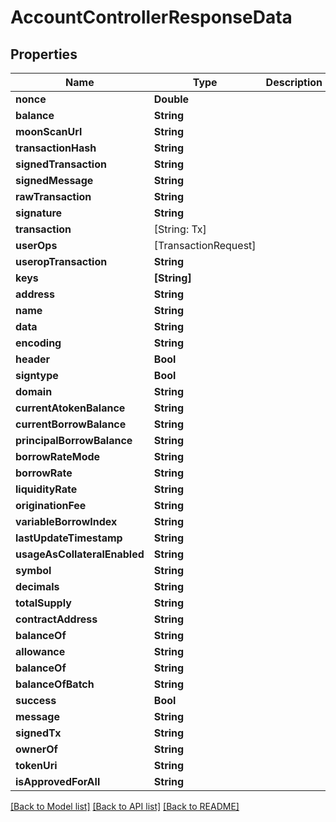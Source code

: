 # AccountControllerResponseData

## Properties
Name | Type | Description | Notes
------------ | ------------- | ------------- | -------------
**nonce** | **Double** |  | 
**balance** | **String** |  | 
**moonScanUrl** | **String** |  | [optional] 
**transactionHash** | **String** |  | 
**signedTransaction** | **String** |  | 
**signedMessage** | **String** |  | [optional] 
**rawTransaction** | **String** |  | [optional] 
**signature** | **String** |  | [optional] 
**transaction** | [String: Tx] |  | [optional] 
**userOps** | [TransactionRequest] |  | [optional] 
**useropTransaction** | **String** |  | [optional] 
**keys** | **[String]** |  | [optional] 
**address** | **String** |  | 
**name** | **String** |  | [optional] 
**data** | **String** |  | 
**encoding** | **String** |  | [optional] 
**header** | **Bool** |  | [optional] 
**signtype** | **Bool** |  | [optional] 
**domain** | **String** |  | 
**currentAtokenBalance** | **String** |  | 
**currentBorrowBalance** | **String** |  | 
**principalBorrowBalance** | **String** |  | 
**borrowRateMode** | **String** |  | 
**borrowRate** | **String** |  | 
**liquidityRate** | **String** |  | 
**originationFee** | **String** |  | 
**variableBorrowIndex** | **String** |  | 
**lastUpdateTimestamp** | **String** |  | 
**usageAsCollateralEnabled** | **String** |  | 
**symbol** | **String** |  | [optional] 
**decimals** | **String** |  | [optional] 
**totalSupply** | **String** |  | [optional] 
**contractAddress** | **String** |  | [optional] 
**balanceOf** | **String** |  | [optional] 
**allowance** | **String** |  | [optional] 
**balanceOf** | **String** |  | [optional] 
**balanceOfBatch** | **String** |  | [optional] 
**success** | **Bool** |  | 
**message** | **String** |  | 
**signedTx** | **String** |  | [optional] 
**ownerOf** | **String** |  | [optional] 
**tokenUri** | **String** |  | [optional] 
**isApprovedForAll** | **String** |  | [optional] 

[[Back to Model list]](../README.md#documentation-for-models) [[Back to API list]](../README.md#documentation-for-api-endpoints) [[Back to README]](../README.md)


